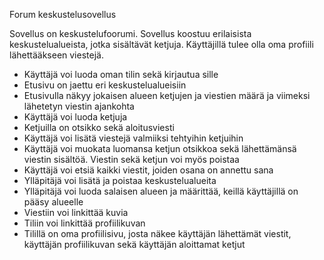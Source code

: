 Forum keskustelusovellus

Sovellus on keskustelufoorumi. 
Sovellus koostuu erilaisista keskustelualueista, jotka sisältävät ketjuja.
Käyttäjillä tulee olla oma profiili lähettääkseen viestejä.

- Käyttäjä voi luoda oman tilin sekä kirjautua sille
- Etusivu on jaettu eri keskustelualueisiin
- Etusivulla näkyy jokaisen alueen ketjujen ja viestien määrä ja viimeksi lähetetyn viestin ajankohta
- Käyttäjä voi luoda ketjuja
- Ketjuilla on otsikko sekä aloitusviesti
- Käyttäjä voi lisätä viestejä valmiiksi tehtyihin ketjuihin
- Käyttäjä voi muokata luomansa ketjun otsikkoa sekä lähettämänsä viestin sisältöä. Viestin sekä ketjun voi myös poistaa
- Käyttäjä voi etsiä kaikki viestit, joiden osana on annettu sana
- Ylläpitäjä voi lisätä ja poistaa keskustelualueita
- Ylläpitäjä voi luoda salaisen alueen ja määrittää, keillä käyttäjillä on pääsy alueelle
- Viestiin voi linkittää kuvia
- Tiliin voi linkittää profiilikuvan
- Tilillä on oma profiilisivu, josta näkee käyttäjän lähettämät viestit, käyttäjän profiilikuvan sekä käyttäjän aloittamat ketjut